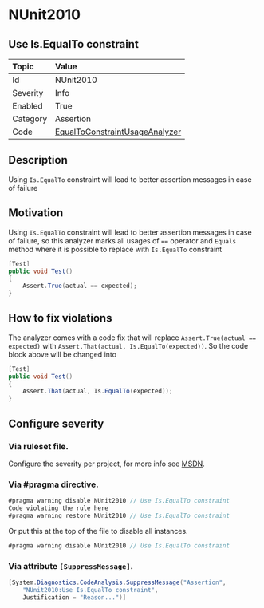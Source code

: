 # NUnit2010
## Use Is.EqualTo constraint

| Topic    | Value
| :--      | :--
| Id       | NUnit2010
| Severity | Info
| Enabled  | True
| Category | Assertion
| Code     | [EqualToConstraintUsageAnalyzer](https://github.com/nunit/nunit.analyzers/blob/master/src/nunit.analyzers/ConstraintUsage/EqualToConstraintUsageAnalyzer.cs)


## Description

Using `Is.EqualTo` constraint will lead to better assertion messages in case of failure

## Motivation

Using `Is.EqualTo` constraint will lead to better assertion messages in case of failure, 
so this analyzer marks all usages of `==` operator and `Equals` method where it is possible to replace 
with `Is.EqualTo` constraint

```csharp
[Test]
public void Test()
{
    Assert.True(actual == expected);
}
```
## How to fix violations

The analyzer comes with a code fix that will replace `Assert.True(actual == expected)` with
`Assert.That(actual, Is.EqualTo(expected))`. So the code block above will be changed into

```csharp
[Test]
public void Test()
{
    Assert.That(actual, Is.EqualTo(expected));
}
```

<!-- start generated config severity -->
## Configure severity

### Via ruleset file.

Configure the severity per project, for more info see [MSDN](https://msdn.microsoft.com/en-us/library/dd264949.aspx).

### Via #pragma directive.
```C#
#pragma warning disable NUnit2010 // Use Is.EqualTo constraint
Code violating the rule here
#pragma warning restore NUnit2010 // Use Is.EqualTo constraint
```

Or put this at the top of the file to disable all instances.
```C#
#pragma warning disable NUnit2010 // Use Is.EqualTo constraint
```

### Via attribute `[SuppressMessage]`.

```C#
[System.Diagnostics.CodeAnalysis.SuppressMessage("Assertion", 
    "NUnit2010:Use Is.EqualTo constraint",
    Justification = "Reason...")]
```
<!-- end generated config severity -->

